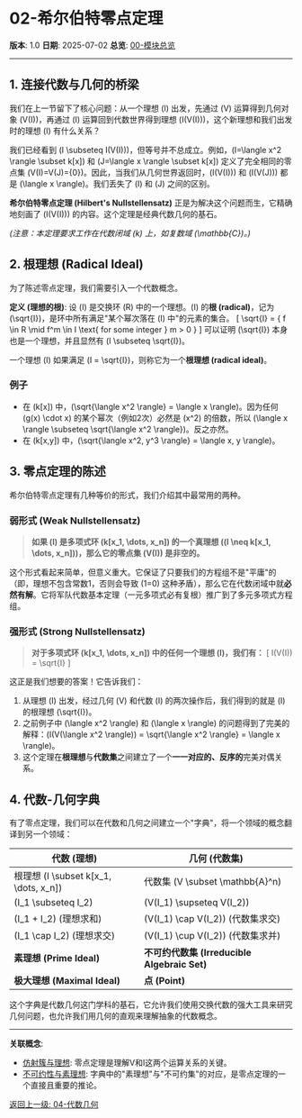 # 02-希尔伯特零点定理

**版本**: 1.0
**日期**: 2025-07-02
**总览**: [00-模块总览](./00-模块总览.md)

---

## 1. 连接代数与几何的桥梁

我们在上一节留下了核心问题：从一个理想 \(I\) 出发，先通过 \(V\) 运算得到几何对象 \(V(I)\)，再通过 \(I\) 运算回到代数世界得到理想 \(I(V(I))\)，这个新理想和我们出发时的理想 \(I\) 有什么关系？

我们已经看到 \(I \subseteq I(V(I))\)，但等号并不总成立。例如，\(I=\langle x^2 \rangle \subset k[x]\) 和 \(J=\langle x \rangle \subset k[x]\) 定义了完全相同的零点集 \(V(I)=V(J)=\{0\}\)。因此，当我们从几何世界返回时，\(I(V(I))\) 和 \(I(V(J))\) 都是 \(\langle x \rangle\)。我们丢失了 \(I\) 和 \(J\) 之间的区别。

**希尔伯特零点定理 (Hilbert's Nullstellensatz)** 正是为解决这个问题而生，它精确地刻画了 \(I(V(I))\) 的内容。这个定理是经典代数几何的基石。

*(注意：本定理要求工作在代数闭域 \(k\) 上，如复数域 \(\mathbb{C}\)。)*

## 2. 根理想 (Radical Ideal)

为了陈述零点定理，我们需要引入一个代数概念。

**定义 (理想的根)**:
设 \(I\) 是交换环 \(R\) 中的一个理想。\(I\) 的**根 (radical)**，记为 \(\sqrt{I}\)，是环中所有满足"某个幂次落在 \(I\) 中"的元素的集合。
\[ \sqrt{I} = \{ f \in R \mid f^m \in I \text{ for some integer } m > 0 \} \]
可以证明 \(\sqrt{I}\) 本身也是一个理想，并且显然有 \(I \subseteq \sqrt{I}\)。

一个理想 \(I\) 如果满足 \(I = \sqrt{I}\)，则称它为一个**根理想 (radical ideal)**。

### 例子

- 在 \(k[x]\) 中，\(\sqrt{\langle x^2 \rangle} = \langle x \rangle\)。因为任何 \(g(x) \cdot x\) 的某个幂次（例如2次）必然是 \(x^2\) 的倍数，所以 \(\langle x \rangle \subseteq \sqrt{\langle x^2 \rangle}\)。反之亦然。
- 在 \(k[x,y]\) 中，\(\sqrt{\langle x^2, y^3 \rangle} = \langle x, y \rangle\)。

## 3. 零点定理的陈述

希尔伯特零点定理有几种等价的形式，我们介绍其中最常用的两种。

### 弱形式 (Weak Nullstellensatz)
>
> **如果 \(I\) 是多项式环 \(k[x_1, \dots, x_n]\) 的一个真理想 (\(I \neq k[x_1, \dots, x_n]\))，那么它的零点集 \(V(I)\) 是非空的。**

这个形式看起来简单，但意义重大。它保证了只要我们的方程组不是"平庸"的（即，理想不包含常数1，否则会导致 \(1=0\) 这种矛盾），那么它在代数闭域中就**必然有解**。它将军队代数基本定理（一元多项式必有复根）推广到了多元多项式方程组。

### 强形式 (Strong Nullstellensatz)
>
> **对于多项式环 \(k[x_1, \dots, x_n]\) 中的任何一个理想 \(I\)，我们有：**
> \[ I(V(I)) = \sqrt{I} \]

这正是我们想要的答案！它告诉我们：

1. 从理想 \(I\) 出发，经过几何 \(V\) 和代数 \(I\) 的两次操作后，我们得到的就是 \(I\) 的根理想 \(\sqrt{I}\)。
2. 之前例子中 \(\langle x^2 \rangle\) 和 \(\langle x \rangle\) 的问题得到了完美的解释：\(I(V(\langle x^2 \rangle)) = \sqrt{\langle x^2 \rangle} = \langle x \rangle\)。
3. 这个定理在**根理想**与**代数集**之间建立了一个**一一对应的、反序的**完美对偶关系。

## 4. 代数-几何字典

有了零点定理，我们可以在代数和几何之间建立一个"字典"，将一个领域的概念翻译到另一个领域：

| 代数 (理想)                                      | 几何 (代数集)                                |
| ---------------------------------------------------- | ---------------------------------------------------- |
| 根理想 \(I \subset k[x_1, \dots, x_n]\)</b>    | 代数集 \(V \subset \mathbb{A}^n\)</b>             |
| \(I_1 \subseteq I_2\)                                  | \(V(I_1) \supseteq V(I_2)\)                           |
| \(I_1 + I_2\) (理想求和)                         | \(V(I_1) \cap V(I_2)\) (代数集求交)                 |
| \(I_1 \cap I_2\) (理想求交)                        | \(V(I_1) \cup V(I_2)\) (代数集求并)                 |
| **素理想 (Prime Ideal)**                         | **不可约代数集 (Irreducible Algebraic Set)** |
| **极大理想 (Maximal Ideal)**                     | **点 (Point)**                                       |

这个字典是代数几何这门学科的基石，它允许我们使用交换代数的强大工具来研究几何问题，也允许我们用几何的直观来理解抽象的代数概念。

---
**关联概念**:

- [仿射簇与理想](./01-仿射簇与理想.md): 零点定理是理解V和I这两个运算关系的关键。
- [不可约性与素理想](./03-不可约性与素理想.md): 字典中的"素理想"与"不可约集"的对应，是零点定理的一个直接且重要的推论。

[返回上一级: 04-代数几何](./00-模块总览.md)

